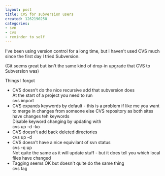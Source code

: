 ```yaml
---
layout: post
title: CVS for subversion users
created: 1262190258
categories:
- svn
- cvs
- reminder to self
---
```

<p>
I've been using version control for a long time, but I haven't used CVS much since the first day I tried Subversion.
</p>
<p>
(Git seems great but isn't the same kind of drop-in upgrade that CVS to Subversion was)
</p>
<p>
Things I forgot
</p>
<ul>
	<li>CVS doesn't do the nice recursive add that subversion does<br />
	At the start of a project you need to run <br />
	cvs import </li>
	<li>CVS expands keywords by default - this is a problem if like me you want to merge in changes from someone else CVS repository as both sites have changes teh keywords<br />
	Disable keyword changing by updating with<br />
	cvs up -d -ko</li>
	<li>CVS doesn't add back deleted directories<br />
	cvs up -d </li>
	<li>CVS doesn't have a nice equivilant of svn status<br />
	cvs -q up <br />
	Not quite the same as it will update stuff - but it does tell you which local files have changed</li>
	<li>Tagging seems OK but doesn't quite do the same thing<br />
	cvs tag</li>
</ul>
